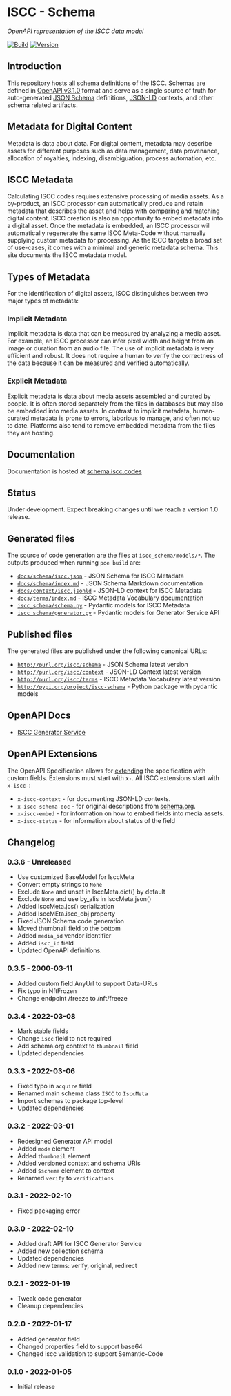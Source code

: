 # **ISCC** - Schema

*OpenAPI representation of the ISCC data model*

[![Build](https://github.com/iscc/iscc-schema/actions/workflows/tests.yml/badge.svg)](https://github.com/iscc/iscc-schema/actions/workflows/tests.yml)
[![Version](https://img.shields.io/pypi/v/iscc-schema.svg)](https://pypi.python.org/pypi/iscc-schema/)

## Introduction

This repository hosts all schema definitions of the ISCC. Schemas are defined in
[OpenAPI v3.1.0](https://spec.openapis.org/oas/v3.1.0.html) format and serve as a
single source of truth for auto-generated [JSON Schema](https://json-schema.org/)
definitions, [JSON-LD](https://json-ld.org/) contexts, and other schema related
artifacts.

## Metadata for Digital Content

Metadata is data about data. For digital content, metadata may describe assets for different
purposes such as data management, data provenance, allocation of royalties, indexing,
disambiguation, process automation, etc.

## ISCC Metadata

Calculating ISCC codes requires extensive processing of media assets. As a by-product, an ISCC
processor can automatically produce and retain metadata that describes the asset and helps with
comparing and matching digital content. ISCC creation is also an opportunity to embed metadata
into a digital asset. Once the metadata is embedded, an ISCC processor will automatically
regenerate the same ISCC Meta-Code without manually supplying custom metadata for processing.
As the ISCC targets a broad set of use-cases, it comes with a minimal and generic metadata schema.
This site documents the ISCC metadata model.

## Types of Metadata

For the identification of digital assets, ISCC distinguishes between two major types of metadata:

### Implicit Metadata

Implicit metadata is data that can be measured by analyzing a media asset. For example, an ISCC
processor can infer pixel width and height from an image or duration from an audio file. The use
of implicit metadata is very efficient and robust. It does not require a human to verify the
correctness of the data because it can be measured and verified automatically.

### Explicit Metadata

Explicit metadata is data about media assets assembled and curated by people. It is often stored
separately from the files in databases but may also be embedded into media assets. In contrast to
implicit metadata, human-curated metadata is prone to errors, laborious to manage, and often not
up to date. Platforms also tend to remove embedded metadata from the files they are hosting.

## Documentation

Documentation is hosted at [schema.iscc.codes](https://schema.iscc.codes)

## Status

Under development. Expect breaking changes until we reach a version 1.0 release.

## Generated files

The source of code generation are the files at `iscc_schema/models/*`.
The outputs produced when running `poe build` are:

- [`docs/schema/iscc.json`](https://github.com/iscc/iscc-schema/blob/main/docs/schema/iscc.json) - JSON Schema for ISCC Metadata
- [`docs/schema/index.md`](https://github.com/iscc/iscc-schema/blob/main/docs/schema/index.md) - JSON Schema Markdown documentation
- [`docs/context/iscc.jsonld`](https://github.com/iscc/iscc-schema/blob/main/docs/context/iscc.jsonld) - JSON-LD context for ISCC Metadata
- [`docs/terms/index.md`](https://github.com/iscc/iscc-schema/blob/main/docs/context/index.md) - ISCC Metadata Vocabulary documentation
- [`iscc_schema/schema.py`](https://github.com/iscc/iscc-schema/blob/main/iscc_schema/schema.py) - Pydantic models for ISCC Metadata
- [`iscc_schema/generator.py`](https://github.com/iscc/iscc-schema/blob/main/iscc_schema/generator.py) - Pydantic models for Generator Service API


## Published files

The generated files are published under the following canonical URLs:

- [`http://purl.org/iscc/schema`](http://purl.org/iscc/schema) - JSON Schema latest version
- [`http://purl.org/iscc/context`](http://purl.org/iscc/context) - JSON-LD Context latest version
- [`http://purl.org/iscc/terms`](http://purl.org/iscc/terms) - ISCC Metadata Vocabulary latest version
- [`http://pypi.org/project/iscc-schema`](http://pypi.org/project/iscc-schema) - Python package with pydantic models

## OpenAPI Docs

- [ISCC Generator Service](https://schema.iscc.codes/api)

## OpenAPI Extensions

The OpenAPI Specification allows for
[extending](https://spec.openapis.org/oas/latest.html#specification-extensions) the
specification with custom fields. Extensions must start with `x-`.
All ISCC extensions start with `x-iscc-`:

- `x-iscc-context` - for documenting JSON-LD contexts.
- `x-iscc-schema-doc` - for original descriptions from [schema.org](https://schema.org).
- `x-iscc-embed` - for information on how to embed fields into media assets.
- `x-iscc-status` - for information about status of the field

## Changelog

### 0.3.6 - Unreleased

- Use customized BaseModel for IsccMeta
- Convert empty strings to `None`
- Exclude `None` and unset in IsccMeta.dict() by default
- Exclude `None` and use by_alis in IsccMeta.json()
- Added IsccMeta.jcs() serialization
- Added IsccMEta.iscc_obj property
- Fixed JSON Schema code generation
- Moved thumbnail field to the bottom
- Added `media_id` vendor identifier
- Added `iscc_id` field
- Updated OpenAPI definitions.

### 0.3.5 - 2000-03-11

- Added custom field AnyUrl to support Data-URLs
- Fix typo in NftFrozen
- Change endpoint /freeze to /nft/freeze


### 0.3.4 - 2022-03-08

- Mark stable fields
- Change `iscc` field to not required
- Add schema.org context to `thumbnail` field
- Updated dependencies

### 0.3.3 - 2022-03-06

- Fixed typo in `acquire` field
- Renamed main schema class `ISCC` to `IsccMeta`
- Import schemas to package top-level
- Updated dependencies

### 0.3.2 - 2022-03-01

- Redesigned Generator API model
- Added `mode` element
- Added `thumbnail` element
- Added versioned context and schema URIs
- Added `$schema` element to context
- Renamed `verify` to `verifications`

### 0.3.1 - 2022-02-10
- Fixed packaging error

### 0.3.0 - 2022-02-10
- Added draft API for ISCC Generator Service
- Added new collection schema
- Updated dependencies
- Added new terms: verify, original, redirect

### 0.2.1 - 2022-01-19
- Tweak code generator
- Cleanup dependencies

### 0.2.0 - 2022-01-17
- Added generator field
- Changed properties field to support base64
- Changed iscc validation to support Semantic-Code

### 0.1.0 - 2022-01-05
- Initial release
